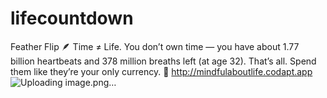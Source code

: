# lifecountdown

Feather Flip 🪶
Time ≠ Life.
You don’t own time — you have about 1.77 billion heartbeats and 378 million breaths left (at age 32).
That’s all.
Spend them like they’re your only currency.
🔗 http://mindfulaboutlife.codapt.app
![Uploading image.png…]()
